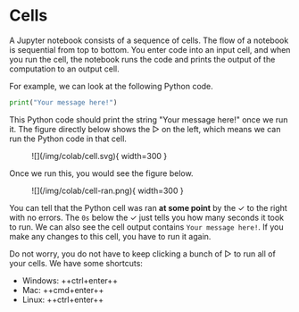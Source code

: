 # Cells

A Jupyter notebook consists of a sequence of cells.
The flow of a notebook is sequential from top to bottom.
You enter code into an input cell, and when you run the cell, the notebook runs the code and prints the output of the computation to an output cell.

For example, we can look at the following Python code.

```python
print("Your message here!")
```

This Python code should print the string "Your message here!" once we run it.
The figure directly below shows the ▷ on the left, which means we can run the Python code in that cell.

<figure markdown>
![](/img/colab/cell.svg){ width=300 }
</figure>

Once we run this, you would see the figure below.

<figure markdown>
![](/img/colab/cell-ran.png){ width=300 }
</figure>

You can tell that the Python cell was ran **at some point** by the ✓ to the right with no errors.
The `0s` below the ✓ just tells you how many seconds it took to run.
We can also see the cell output contains `Your message here!`.
If you make any changes to this cell, you have to run it again.

Do not worry, you do not have to keep clicking a bunch of ▷ to run all of your cells.
We have some shortcuts:

-   Windows: ++ctrl+enter++
-   Mac: ++cmd+enter++
-   Linux: ++ctrl+enter++
